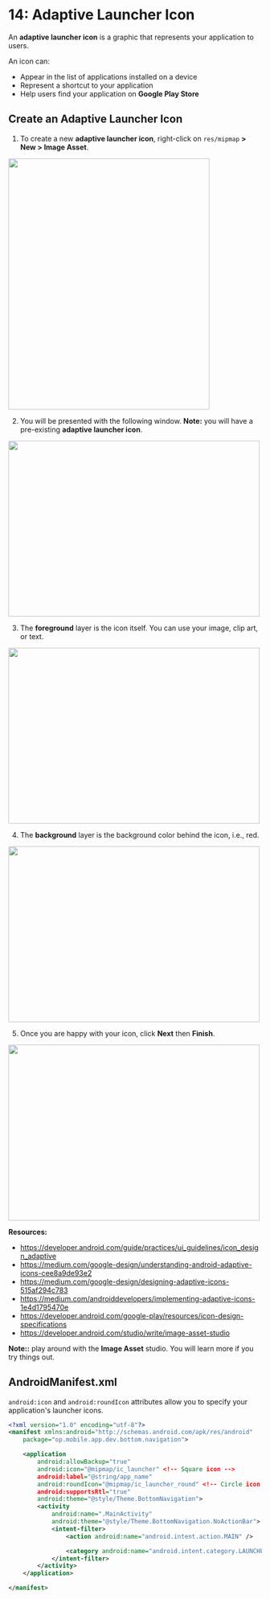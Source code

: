 # **14: Adaptive Launcher Icon**

An **adaptive launcher icon** is a graphic that represents your application to users. 

An icon can:
- Appear in the list of applications installed on a device
- Represent a shortcut to your application
- Help users find your application on **Google Play Store**

## Create an Adaptive Launcher Icon

1. To create a new **adaptive launcher icon**, right-click on `res/mipmap` **> New > Image Asset**.

<img src="../resources/img/16-adaptive-launcher-icon/16-asset-studio-1.png" width="400" height="500" />

2. You will be presented with the following window. **Note:** you will have a pre-existing **adaptive launcher icon**. 

<img src="../resources/img/16-adaptive-launcher-icon/16-asset-studio-2.png" width="500" height="350" />

3. The **foreground** layer is the icon itself. You can use your image, clip art, or text.

<img src="../resources/img/16-adaptive-launcher-icon/16-asset-studio-3.png" width="500" height="350" />

4. The **background** layer is the background color behind the icon, i.e., red.

<img src="../resources/img/16-adaptive-launcher-icon/16-asset-studio-4.png" width="500" height="350" />

5. Once you are happy with your icon, click **Next** then **Finish**. 

<img src="../resources/img/16-adaptive-launcher-icon/16-asset-studio-5.png" width="500" height="350" />

**Resources:**
- https://developer.android.com/guide/practices/ui_guidelines/icon_design_adaptive
- https://medium.com/google-design/understanding-android-adaptive-icons-cee8a9de93e2
- https://medium.com/google-design/designing-adaptive-icons-515af294c783
- https://medium.com/androiddevelopers/implementing-adaptive-icons-1e4d1795470e
- https://developer.android.com/google-play/resources/icon-design-specifications
- https://developer.android.com/studio/write/image-asset-studio

**Note::** play around with the **Image Asset** studio. You will learn more if you try things out.

## AndroidManifest.xml

`android:icon` and `android:roundIcon` attributes allow you to specify your application's launcher icons.

```xml
<?xml version="1.0" encoding="utf-8"?>
<manifest xmlns:android="http://schemas.android.com/apk/res/android"
    package="op.mobile.app.dev.bottom.navigation">

    <application
        android:allowBackup="true"
        android:icon="@mipmap/ic_launcher" <!-- Square icon -->
        android:label="@string/app_name"
        android:roundIcon="@mipmap/ic_launcher_round" <!-- Circle icon -->
        android:supportsRtl="true"
        android:theme="@style/Theme.BottomNavigation">
        <activity
            android:name=".MainActivity"
            android:theme="@style/Theme.BottomNavigation.NoActionBar">
            <intent-filter>
                <action android:name="android.intent.action.MAIN" />

                <category android:name="android.intent.category.LAUNCHER" />
            </intent-filter>
        </activity>
    </application>

</manifest>
```
